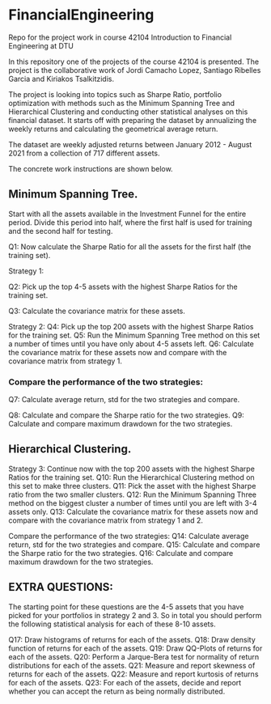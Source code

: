 # FinancialEngineering
Repo for the project work in course 42104 Introduction to Financial Engineering at DTU

In this repository one of the projects of the course 42104 is presented. The project is the collaborative work of Jordi Camacho Lopez, Santiago Ribelles Garcia and Kiriakos Tsalkitzidis.

The project is looking into topics such as Sharpe Ratio, portfolio optimization with methods such as the Minimum Spanning Tree and Hierarchical Clustering and conducting other statistical analyses on this financial dataset. It starts off with preparing the dataset by annualizing the weekly returns and calculating the geometrical average return.

The dataset are weekly adjusted returns between January 2012 - August 2021 from a collection of 717 different assets.

The concrete work instructions are shown below. 

## Minimum Spanning Tree.

Start with all the assets available in the Investment Funnel for the entire period. Divide this period into half, where the first half is used for training and the second half for testing.

Q1: Now calculate the Sharpe Ratio for all the assets for the first half (the training set).

Strategy 1:

Q2: Pick up the top 4-5 assets with the highest Sharpe Ratios for the training set.

Q3: Calculate the covariance matrix for these assets.

Strategy 2:
Q4: Pick up the top 200 assets with the highest Sharpe Ratios for the training set.
Q5: Run the Minimum Spanning Tree method on this set a number of times until you have only about 4-5 assets left.
Q6: Calculate the covariance matrix for these assets now and compare with the covariance matrix from strategy 1.

### Compare the performance of the two strategies:
Q7: Calculate average return, std for the two strategies and compare.

Q8: Calculate and compare the Sharpe ratio for the two strategies. 
Q9: Calculate and compare maximum drawdown for the two strategies.

## Hierarchical Clustering.

Strategy 3:
Continue now with the top 200 assets with the highest Sharpe Ratios for the training set.
Q10: Run the Hierarchical Clustering method on this set to make three clusters.
Q11: Pick the asset with the highest Sharpe ratio from the two smaller clusters.
Q12: Run the Minimum Spanning Three method on the biggest cluster a number of times until you are left with 3-4 assets only.
Q13: Calculate the covariance matrix for these assets now and compare with the covariance matrix from strategy 1 and 2.

Compare the performance of the two strategies:
Q14: Calculate average return, std for the two strategies and compare. 
Q15: Calculate and compare the Sharpe ratio for the two strategies. 
Q16: Calculate and compare maximum drawdown for the two strategies.

## EXTRA QUESTIONS:
The starting point for these questions are the 4-5 assets that you have picked for your portfolios in strategy 2 and 3. So in total you should perform the following statistical analysis for each of these 8-10 assets.

Q17: Draw histograms of returns for each of the assets.
Q18: Draw density function of returns for each of the assets.
Q19: Draw QQ-Plots of returns for each of the assets.
Q20: Perform a Jarque-Bera test for normality of return distributions for each of the assets. 
Q21: Measure and report skewness of returns for each of the assets.
Q22: Measure and report kurtosis of returns for each of the assets.
Q23: For each of the assets, decide and report whether you can accept the return as being normally distributed.

